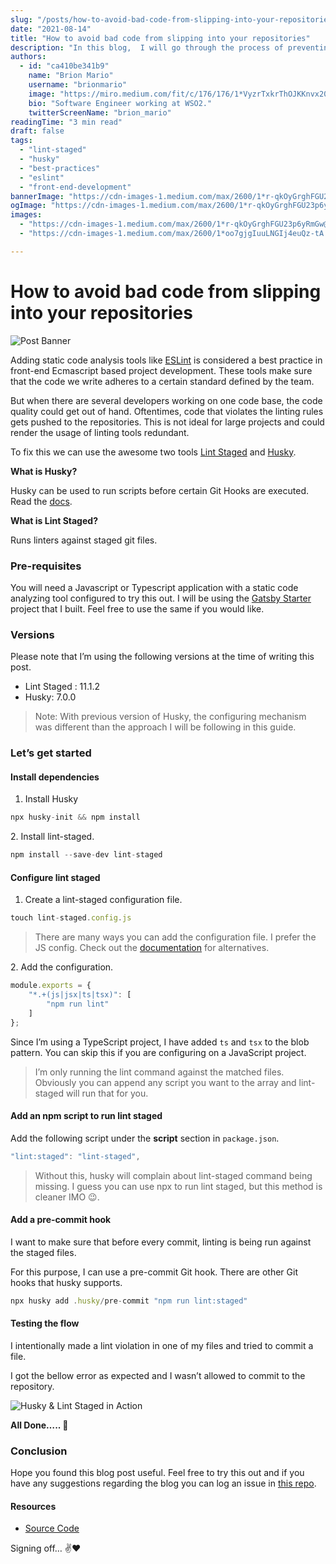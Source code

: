 ```yaml
---
slug: "/posts/how-to-avoid-bad-code-from-slipping-into-your-repositories/"
date: "2021-08-14"
title: "How to avoid bad code from slipping into your repositories"
description: "In this blog,  I will go through the process of preventing code that violates lint rules from being slipped into repositories using Lint Staged and Husky."
authors:
  - id: "ca410be341b9"
    name: "Brion Mario"
    username: "brionmario"
    image: "https://miro.medium.com/fit/c/176/176/1*VyzrTxkrThOJKKnvx20UTg.png"
    bio: "Software Engineer working at WSO2."
    twitterScreenName: "brion_mario"
readingTime: "3 min read"
draft: false
tags:
  - "lint-staged"
  - "husky"
  - "best-practices"
  - "eslint"
  - "front-end-development"
bannerImage: "https://cdn-images-1.medium.com/max/2600/1*r-qkOyGrghFGU23p6yRmGw@2x.png"
ogImage: "https://cdn-images-1.medium.com/max/2600/1*r-qkOyGrghFGU23p6yRmGw@2x.png"
images:
  - "https://cdn-images-1.medium.com/max/2600/1*r-qkOyGrghFGU23p6yRmGw@2x.png"
  - "https://cdn-images-1.medium.com/max/2600/1*oo7gjgIuuLNGIj4euQz-tA.png"

---
```


# How to avoid bad code from slipping into your repositories

![Post Banner](https://cdn-images-1.medium.com/max/800/1*r-qkOyGrghFGU23p6yRmGw@2x.png)

Adding static code analysis tools like [ESLint](https://eslint.org/) is considered a best practice in front-end Ecmascript based project development. These tools make sure that the code we write adheres to a certain standard defined by the team.

But when there are several developers working on one code base, the code quality could get out of hand. Oftentimes, code that violates the linting rules gets pushed to the repositories. This is not ideal for large projects and could render the usage of linting tools redundant.

To fix this we can use the awesome two tools [Lint Staged](https://www.npmjs.com/package/lint-staged) and [Husky](https://typicode.github.io/husky/).

**What is Husky?**

Husky can be used to run scripts before certain Git Hooks are executed. Read the [docs](https://typicode.github.io/husky/#/).

**What is Lint Staged?**

Runs linters against staged git files.

### Pre-requisites

You will need a Javascript or Typescript application with a static code analyzing tool configured to try this out. I will be using the [Gatsby Starter](https://github.com/brionmario/gatsby-starter) project that I built. Feel free to use the same if you would like.

### Versions

Please note that I’m using the following versions at the time of writing this post.

*   Lint Staged : 11.1.2
*   Husky: 7.0.0

> Note: With previous version of Husky, the configuring mechanism was different than the approach I will be following in this guide.

### Let’s get started

#### Install dependencies

1.  Install Husky

```js
npx husky-init && npm install
```

2\. Install lint-staged.

```js
npm install --save-dev lint-staged
```

#### Configure lint staged

1.  Create a lint-staged configuration file.

```js
touch lint-staged.config.js
```

> There are many ways you can add the configuration file. I prefer the JS config. Check out the [documentation](https://github.com/okonet/lint-staged#configuration) for alternatives.

2\. Add the configuration.

```js
module.exports = {
    "*.+(js|jsx|ts|tsx)": [
        "npm run lint"
    ]
};
```

Since I’m using a TypeScript project, I have added `ts` and `tsx`  to the blob pattern. You can skip this if you are configuring on a JavaScript project.

> I’m only running the lint command against the matched files. Obviously you can append any script you want to the array and lint-staged will run that for you.

#### Add an npm script to run lint staged

Add the following script under the **script** section in `package.json`.

```js
"lint:staged": "lint-staged",
```

> Without this, husky will complain about lint-staged command being missing. I guess you can use npx to run lint staged, but this method is cleaner IMO 😉.

#### Add a pre-commit hook

I want to make sure that before every commit, linting is being run against the staged files.

For this purpose, I can use a pre-commit Git hook. There are other Git hooks that husky supports.

```js
npx husky add .husky/pre-commit "npm run lint:staged"
```

#### Testing the flow

I intentionally made a lint violation in one of my files and tried to commit a file.

I got the bellow error as expected and I wasn’t allowed to commit to the repository.

![Husky & Lint Staged in Action](https://cdn-images-1.medium.com/max/800/1*oo7gjgIuuLNGIj4euQz-tA.png)

**All Done….. 🥳**

### Conclusion

Hope you found this blog post useful. Feel free to try this out and if you have any suggestions regarding the blog you can log an issue in [this repo](https://github.com/brionmario/blog-resources/issues).

#### Resources

*   [Source Code](https://github.com/brionmario/gatsby-starter/tree/init-lint-staged-and-husky)

Signing off… ✌️❤️
